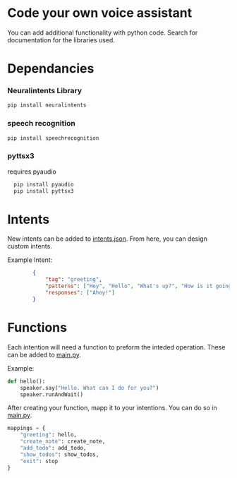 # Code your own voice assistant
You can add additional functionality with python code. Search for documentation for the libraries used. 


# Dependancies

### Neuralintents Library
``` bash 
pip install neuralintents 
```

### speech recognition
``` bash 
pip install speechrecognition
```

### pyttsx3
requires pyaudio
``` bash
  pip install pyaudio
  pip install pyttsx3
```

# Intents
New intents can be added to <a href="https://github.com/mjohnson7cd/AI-voice-assistant/blob/main/intents.json">intents.json</a>. From here, you can design custom intents. 

Example Intent:
``` json
        {
            "tag": "greeting",
            "patterns": ["Hey", "Hello", "What's up?", "How is it going?", "Hi", "Good day", "Ahoy"],
            "responses": ["Ahoy!"]
        }
```

# Functions
Each intention will need a function to preform the inteded operation. These can be added to <a href="https://github.com/mjohnson7cd/AI-voice-assistant/blob/main/main.py">main.py</a>.

Example:
``` python
def hello():
    speaker.say("Hello. What can I do for you?")
    speaker.runAndWait()
```
After creating your function, mapp it to your intentions. You can do so in <a href="https://github.com/mjohnson7cd/AI-voice-assistant/blob/e89fc1140e990dac564b9f9a1d2b7b2f15c6146d/main.py#L100-L106">main.py</a>.
``` python
mappings = {
    "greeting": hello,
    "create_note": create_note,
    "add_todo": add_todo,
    "show_todos": show_todos,
    "exit": stop
}
```

